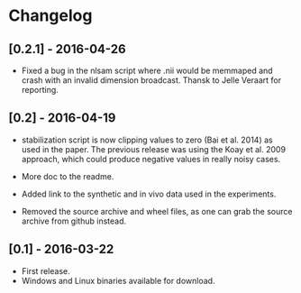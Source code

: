 # Changelog

## [0.2.1] - 2016-04-26

- Fixed a bug in the nlsam script where .nii would be memmaped and crash with an invalid dimension broadcast. Thansk to Jelle Veraart for reporting.

## [0.2] - 2016-04-19

- stabilization script is now clipping values to zero (Bai et al. 2014) as used in the paper.
The previous release was using the Koay et al. 2009 approach, which could produce negative values in really noisy cases.

- More doc to the readme.
- Added link to the synthetic and in vivo data used in the experiments.
<!--- - Linux binaries now needs glibc >= 2.13 (Debian 7 and newer) instead of glibc >= 2.21 (Ubuntu 15.04 and newer). (debina is giving me trouble, might be jessie from now on or centos)-->
- Removed the source archive and wheel files, as one can grab the source archive from github instead.

## [0.1] - 2016-03-22

- First release.
- Windows and Linux binaries available for download.
